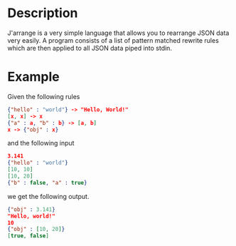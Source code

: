 # Description
J'arrange is a very simple language that allows you to rearrange JSON data very
easily.
A program consists of a list of pattern matched rewrite rules which are then
applied to all JSON data piped into stdin.
# Example
Given the following rules
``` json
{"hello" : "world"} -> "Hello, World!"
[x, x] -> x
{"a" : a, "b" : b} -> [a, b]
x -> {"obj" : x}
```
and the following input
``` json
3.141
{"hello" : "world"}
[10, 10]
[10, 20]
{"b" : false, "a" : true}
```
we get the following output.
``` json
{"obj" : 3.141}
"Hello, world!"
10
{"obj" : [10, 20]}
[true, false]
```

